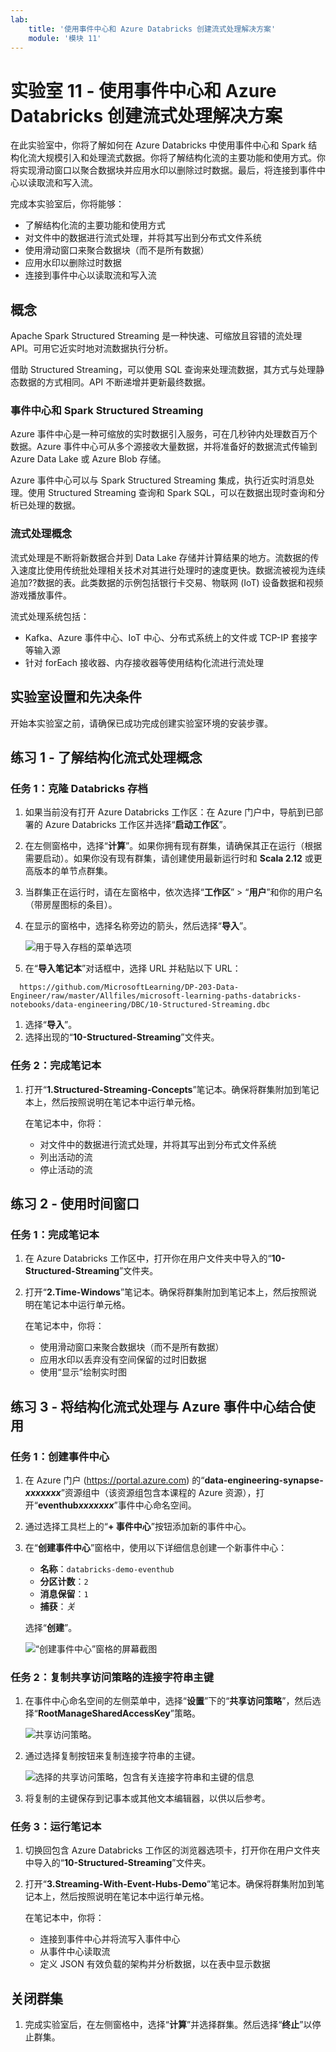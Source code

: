 ```yaml
---
lab:
    title: '使用事件中心和 Azure Databricks 创建流式处理解决方案'
    module: '模块 11'
---
```


# 实验室 11 - 使用事件中心和 Azure Databricks 创建流式处理解决方案

在此实验室中，你将了解如何在 Azure Databricks 中使用事件中心和 Spark 结构化流大规模引入和处理流式数据。你将了解结构化流的主要功能和使用方式。你将实现滑动窗口以聚合数据块并应用水印以删除过时数据。最后，将连接到事件中心以读取流和写入流。

完成本实验室后，你将能够：

- 了解结构化流的主要功能和使用方式
- 对文件中的数据进行流式处理，并将其写出到分布式文件系统
- 使用滑动窗口来聚合数据块（而不是所有数据）
- 应用水印以删除过时数据
- 连接到事件中心以读取流和写入流

## 概念

Apache Spark Structured Streaming 是一种快速、可缩放且容错的流处理 API。可用它近实时地对流数据执行分析。

借助 Structured Streaming，可以使用 SQL 查询来处理流数据，其方式与处理静态数据的方式相同。API 不断递增并更新最终数据。

### 事件中心和 Spark Structured Streaming

Azure 事件中心是一种可缩放的实时数据引入服务，可在几秒钟内处理数百万个数据。Azure 事件中心可从多个源接收大量数据，并将准备好的数据流式传输到 Azure Data Lake 或 Azure Blob 存储。

Azure 事件中心可以与 Spark Structured Streaming 集成，执行近实时消息处理。使用 Structured Streaming 查询和 Spark SQL，可以在数据出现时查询和分析已处理的数据。

### 流式处理概念

流式处理是不断将新数据合并到 Data Lake 存储并计算结果的地方。流数据的传入速度比使用传统批处理相关技术对其进行处理时的速度更快。数据流被视为连续追加??数据的表。此类数据的示例包括银行卡交易、物联网 (IoT) 设备数据和视频游戏播放事件。

流式处理系统包括：

- Kafka、Azure 事件中心、IoT 中心、分布式系统上的文件或 TCP-IP 套接字等输入源
- 针对 forEach 接收器、内存接收器等使用结构化流进行流处理

## 实验室设置和先决条件

开始本实验室之前，请确保已成功完成创建实验室环境的安装步骤。

## 练习 1 - 了解结构化流式处理概念

### 任务 1：克隆 Databricks 存档

1. 如果当前没有打开 Azure Databricks 工作区：在 Azure 门户中，导航到已部署的 Azure Databricks 工作区并选择“**启动工作区**”。
1. 在左侧窗格中，选择“**计算**”。如果你拥有现有群集，请确保其正在运行（根据需要启动）。如果你没有现有群集，请创建使用最新运行时和 **Scala 2.12** 或更高版本的单节点群集。
1. 当群集正在运行时，请在左窗格中，依次选择“**工作区**” > “**用户**”和你的用户名（带房屋图标的条目）。
1. 在显示的窗格中，选择名称旁边的箭头，然后选择“**导入**”。

    ![用于导入存档的菜单选项](images//import-archive.png)

1. 在“**导入笔记本**”对话框中，选择 URL 并粘贴以下 URL：

 ```
   https://github.com/MicrosoftLearning/DP-203-Data-Engineer/raw/master/Allfiles/microsoft-learning-paths-databricks-notebooks/data-engineering/DBC/10-Structured-Streaming.dbc
 ```

1. 选择“**导入**”。
1. 选择出现的“**10-Structured-Streaming**”文件夹。

### 任务 2：完成笔记本

1. 打开“**1.Structured-Streaming-Concepts**”笔记本。确保将群集附加到笔记本上，然后按照说明在笔记本中运行单元格。

   在笔记本中，你将：

   - 对文件中的数据进行流式处理，并将其写出到分布式文件系统
   - 列出活动的流
   - 停止活动的流

## 练习 2 - 使用时间窗口

### 任务 1：完成笔记本

1. 在 Azure Databricks 工作区中，打开你在用户文件夹中导入的“**10-Structured-Streaming**”文件夹。

2. 打开“**2.Time-Windows**”笔记本。确保将群集附加到笔记本上，然后按照说明在笔记本中运行单元格。

   在笔记本中，你将：

   - 使用滑动窗口来聚合数据块（而不是所有数据）
   - 应用水印以丢弃没有空间保留的过时旧数据
   - 使用“显示”绘制实时图

## 练习 3 - 将结构化流式处理与 Azure 事件中心结合使用

### 任务 1：创建事件中心

1. 在 Azure 门户 (<https://portal.azure.com>) 的“**data-engineering-synapse-*xxxxxxx***”资源组中（该资源组包含本课程的 Azure 资源），打开“**eventhub*xxxxxxx***”事件中心命名空间。
2. 通过选择工具栏上的“**+ 事件中心**”按钮添加新的事件中心。
3. 在“**创建事件中心**”窗格中，使用以下详细信息创建一个新事件中心：

   - **名称**：`databricks-demo-eventhub`
   - **分区计数**：`2`
   - **消息保留**：`1`
   - **捕获**：*关*

   选择“**创建**”。

   ![“创建事件中心”窗格的屏幕截图](images//create-event-hub-pane.png "Create Event Hub")

### 任务 2：复制共享访问策略的连接字符串主键

1. 在事件中心命名空间的左侧菜单中，选择“**设置**”下的“**共享访问策略**”，然后选择“**RootManageSharedAccessKey**”策略。

   ![共享访问策略。](images//shared-access-policies.png "Shared access policies")

2. 通过选择复制按钮来复制连接字符串的主键。

   ![选择的共享访问策略，包含有关连接字符串和主键的信息](images//copy-connection-string.png "Connection string--primary key")

3. 将复制的主键保存到记事本或其他文本编辑器，以供以后参考。

### 任务 3：运行笔记本

1. 切换回包含 Azure Databricks 工作区的浏览器选项卡，打开你在用户文件夹中导入的“**10-Structured-Streaming**”文件夹。

2. 打开“**3.Streaming-With-Event-Hubs-Demo**”笔记本。确保将群集附加到笔记本上，然后按照说明在笔记本中运行单元格。

   在笔记本中，你将：

   - 连接到事件中心并将流写入事件中心
   - 从事件中心读取流
   - 定义 JSON 有效负载的架构并分析数据，以在表中显示数据

## 关闭群集

1. 完成实验室后，在左侧窗格中，选择“**计算**”并选择群集。然后选择“**终止**”以停止群集。
